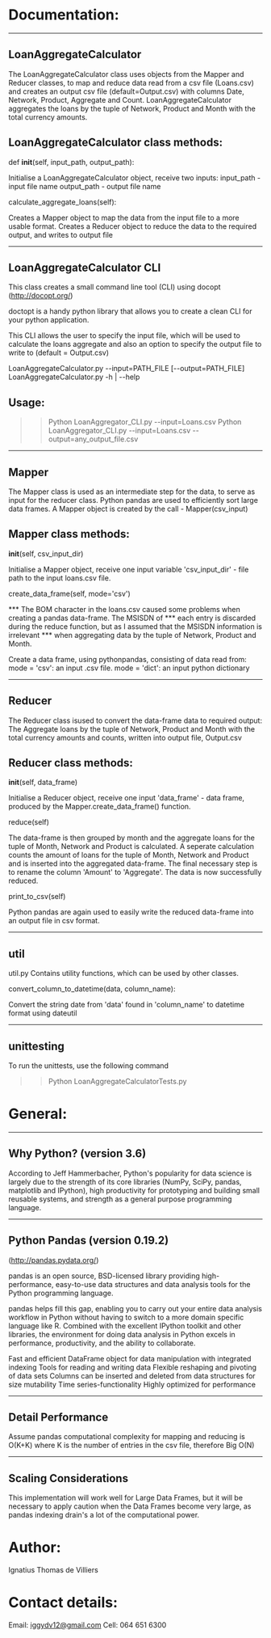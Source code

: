 Documentation:
================

-------------------------
LoanAggregateCalculator
-------------------------

The LoanAggregateCalculator class uses objects from the Mapper and Reducer classes,
to map and reduce data read from a csv file (Loans.csv) and creates an output csv file (default=Output.csv) 
with columns Date, Network, Product, Aggregate and Count.
LoanAggregateCalculator aggregates the loans by the tuple of Network, Product and Month with the total
currency amounts.

LoanAggregateCalculator class methods:
--------------------------------------

def __init__(self, input_path, output_path):

Initialise a LoanAggregateCalculator object, receive two inputs:
input_path - input file name
output_path - output file name

calculate_aggregate_loans(self):

Creates a Mapper object to map the data from the input file to a more usable format.
Creates a Reducer object to reduce the data to the required output, and writes to output file

-------------------------
LoanAggregateCalculator CLI
-------------------------

This class creates a small command line tool (CLI) using docopt (http://docopt.org/)

doctopt is a handy python library that allows you to create a clean CLI for your python application.

This CLI allows the user to specify the input file, which will be used to calculate
the loans aggregate and also an option to specify the output file to write to (default = Output.csv)

LoanAggregateCalculator.py --input=PATH_FILE [--output=PATH_FILE]
LoanAggregateCalculator.py -h | --help

Usage:
------
>> Python LoanAggregator_CLI.py --input=Loans.csv
>> Python LoanAggregator_CLI.py --input=Loans.csv --output=any_output_file.csv


-------------------------
Mapper
-------------------------
The Mapper class is used as an intermediate step for the data, to serve as input for
the reducer class. Python pandas are used to efficiently sort large data frames.
A Mapper object is created by the call - Mapper(csv_input)

Mapper class methods:
-------------------------
__init__(self, csv_input_dir)

Initialise a Mapper object, receive one input variable 'csv_input_dir' - file path
to the input loans.csv file.

create_data_frame(self, mode='csv')

*** The BOM character in the loans.csv caused some problems when creating a pandas data-frame. The MSISDN of
*** each entry is discarded during the reduce function, but as I assumed that the MSISDN information is irrelevant
*** when aggregating data by the tuple of Network, Product and Month.

Create a data frame, using pythonpandas, consisting of data read from:
mode = 'csv': an input .csv file.
mode = 'dict': an input python dictionary

-------------------------
Reducer
-------------------------
The Reducer class isused to convert the data-frame data to required output:
The Aggregate loans by the tuple of Network, Product and Month with the total
currency amounts and counts, written into output file, Output.csv

Reducer class methods:
-------------------------
__init__(self, data_frame)

Initialise a Reducer object, receive one input 'data_frame' - data frame, produced
by the Mapper.create_data_frame() function.

reduce(self)

The data-frame is then grouped by month and the aggregate loans for the
tuple of Month, Network and Product is calculated.
A seperate calculation counts the amount of loans for the tuple of Month,
Network and Product and is inserted into the aggregated data-frame.
The final necessary step is to rename the column 'Amount' to 'Aggregate'.
The data is now successfully reduced.

print_to_csv(self)

Python pandas are again used to easily write the reduced data-frame into an output file
in csv format.

-------------------------
util
-------------------------

util.py Contains utility functions, which can be used by other classes.

convert_column_to_datetime(data, column_name):

Convert the string date from 'data' found in 'column_name' to datetime format using dateutil



-------------------------
unittesting
-------------------------

To run the unittests, use the following command

>> Python LoanAggregateCalculatorTests.py




General:
=========

-------------------------
Why Python? (version 3.6)
-------------------------
According to Jeff Hammerbacher, Python's popularity for data science is largely due
to the strength of its core libraries (NumPy, SciPy, pandas, matplotlib and IPython),
high productivity for prototyping and building small reusable systems, and strength
as a general purpose programming language.

-------------------------
Python Pandas (version 0.19.2)
-------------------------
(http://pandas.pydata.org/)

pandas is an open source, BSD-licensed library providing high-performance,
easy-to-use data structures and data analysis tools for the Python programming
language.

pandas helps fill this gap, enabling you to carry out your entire data analysis workflow
in Python without having to switch to a more domain specific language like R.
Combined with the excellent IPython toolkit and other libraries, the environment for
doing data analysis in Python excels in performance, productivity, and the ability to collaborate.

Fast and efficient DataFrame object for data manipulation with integrated indexing
Tools for reading and writing data
Flexible reshaping and pivoting of data sets
Columns can be inserted and deleted from data structures for size mutability
Time series-functionality
Highly optimized for performance


-------------------------
Detail Performance
-------------------------
Assume pandas computational complexity for mapping and reducing is O(K+K)
where K is the number of entries in the csv file, therefore Big O(N)


-------------------------
Scaling Considerations
-------------------------
This implementation will work well for Large Data Frames, but it will be necessary to apply
caution when the Data Frames become very large, as pandas indexing drain's a lot
of the computational power.



Author:
========
Ignatius Thomas de Villiers

Contact details:
==================
Email: iggydv12@gmail.com
Cell: 064 651 6300






